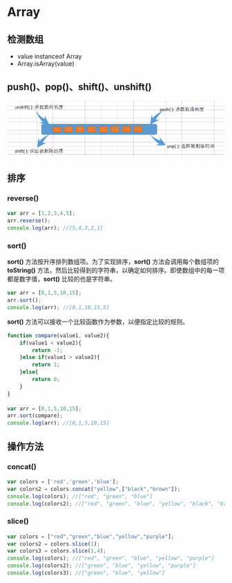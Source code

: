 # Array

## 检测数组

* value instanceof Array
* Array.isArray(value)

## push()、pop()、shift()、unshift()

![数组队栈方法](../images/数组队栈方法.png)

## 排序

### reverse()

``` javascript
var arr = [1,2,3,4,5];
arr.reverse();
console.log(arr); //[5,4,3,2,1]
```

### sort()

**sort()** 方法按升序排列数组项。为了实现排序，**sort()** 方法会调用每个数组项的 **toString()** 方法，然后比较得到的字符串，以确定如何排序。即使数组中的每一项都是数字值，**sort()** 比较的也是字符串。

``` javascript
var arr = [0,1,5,10,15];
arr.sort();
console.log(arr); //[0,1,10,15,5]
```

**sort()** 方法可以接收一个比较函数作为参数，以便指定比较的规则。

``` javascript
function compare(value1, value2){
    if(value1 < value2){
        return -1;
    }else if(value1 > value2){
        return 1;
    }else{
        return 0;
    }
}

var arr = [0,1,5,10,15];
arr.sort(compare);
console.log(arr); //[0,1,5,10,15]
```

## 操作方法

### concat()

``` javascript
var colors = ['red','green','blue'];
var colors2 = colors.concat("yellow",["black","brown"]);
console.log(colors); //["red", "green", "blue"]
console.log(colors2); //["red", "green", "blue", "yellow", "black", "brown"]
```

### slice()

``` javascript
var colors = ["red","green","blue","yellow","purple"];
var colors2 = colors.slice(1);
var colors3 = colors.slice(1,4);
console.log(colors); //["red", "green", "blue", "yellow", "purple"]
console.log(colors2); //["green", "blue", "yellow", "purple"]
console.log(colors3); //["green", "blue", "yellow"]
```

